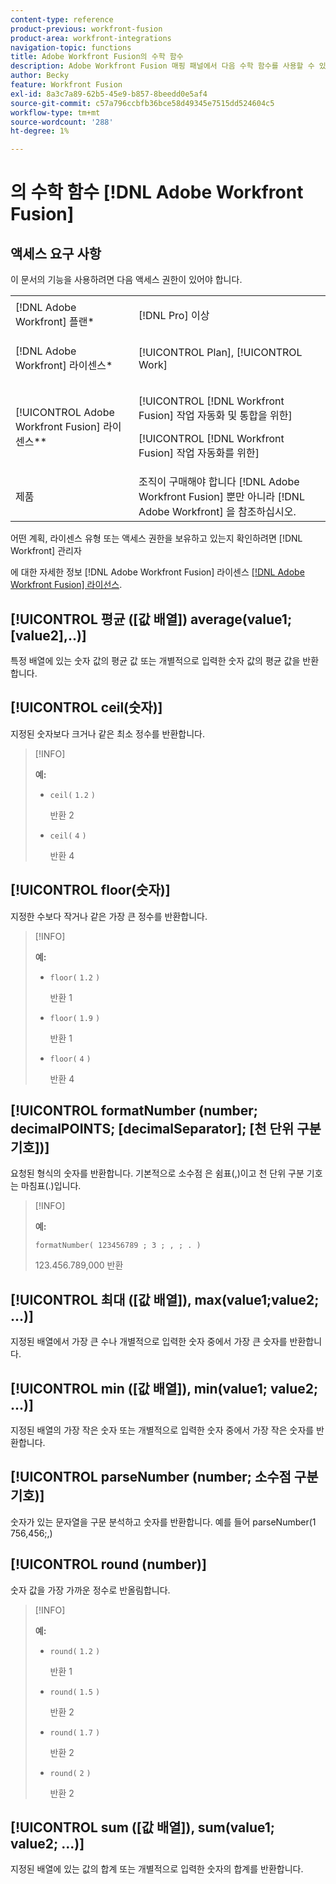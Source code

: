 ```yaml
---
content-type: reference
product-previous: workfront-fusion
product-area: workfront-integrations
navigation-topic: functions
title: Adobe Workfront Fusion의 수학 함수
description: Adobe Workfront Fusion 매핑 패널에서 다음 수학 함수를 사용할 수 있습니다.
author: Becky
feature: Workfront Fusion
exl-id: 8a3c7a89-62b5-45e9-b857-8beedd0e5af4
source-git-commit: c57a796ccbfb36bce58d49345e7515dd524604c5
workflow-type: tm+mt
source-wordcount: '288'
ht-degree: 1%

---
```


# 의 수학 함수 [!DNL Adobe Workfront Fusion]

## 액세스 요구 사항

이 문서의 기능을 사용하려면 다음 액세스 권한이 있어야 합니다.

<table style="table-layout:auto">
 <col> 
 <col> 
 <tbody> 
  <tr> 
   <td role="rowheader">[!DNL Adobe Workfront] 플랜*</td> 
   <td> <p>[!DNL Pro] 이상</p> </td> 
  </tr> 
  <tr data-mc-conditions=""> 
   <td role="rowheader">[!DNL Adobe Workfront] 라이센스*</td> 
   <td> <p>[!UICONTROL Plan], [!UICONTROL Work]</p> </td> 
  </tr> 
  <tr> 
   <td role="rowheader">[!UICONTROL Adobe Workfront Fusion] 라이센스**</td> 
   <td> <p>[!UICONTROL [!DNL Workfront Fusion] 작업 자동화 및 통합을 위한] </p><p>[!UICONTROL [!DNL Workfront Fusion] 작업 자동화를 위한]</p>  </td> 
  </tr> 
  <tr> 
   <td role="rowheader">제품</td> 
   <td>조직이 구매해야 합니다 [!DNL Adobe Workfront Fusion] 뿐만 아니라 [!DNL Adobe Workfront] 을 참조하십시오.</td> 
  </tr> 
 </tbody> 
</table>

어떤 계획, 라이센스 유형 또는 액세스 권한을 보유하고 있는지 확인하려면 [!DNL Workfront] 관리자

에 대한 자세한 정보 [!DNL Adobe Workfront Fusion] 라이센스 [[!DNL Adobe Workfront Fusion] 라이선스](../../workfront-fusion/get-started/license-automation-vs-integration.md).

## [!UICONTROL 평균 ([값 배열]) average(value1; [value2],..)]

특정 배열에 있는 숫자 값의 평균 값 또는 개별적으로 입력한 숫자 값의 평균 값을 반환합니다.

## [!UICONTROL ceil(숫자)]

지정된 숫자보다 크거나 같은 최소 정수를 반환합니다.

>[!INFO]
>
>**예:**
>
>* `ceil(` `1.2` `)`
   >
   >   반환 2
>
>* `ceil(` `4` `)`
   >
   >   반환 4


## [!UICONTROL floor(숫자)]

지정한 수보다 작거나 같은 가장 큰 정수를 반환합니다.

>[!INFO]
>
>**예:**
>
>* `floor(` `1.2` `)`
   >
   >   반환 1
>
>* `floor(` `1.9` `)`
   >
   >   반환 1
>
>* `floor(` `4` `)`
   >
   >   반환 4


## [!UICONTROL formatNumber (number; decimalPOINTS; [decimalSeparator]; [천 단위 구분 기호])]

요청된 형식의 숫자를 반환합니다. 기본적으로 소수점 은 쉼표(,)이고 천 단위 구분 기호는 마침표(.)입니다.

>[!INFO]
>
>**예:**
>
>`formatNumber( 123456789 ; 3 ; , ; . )`
>
>123.456.789,000 반환

## [!UICONTROL 최대 ([값 배열]), max(value1;value2; ...)]

지정된 배열에서 가장 큰 수나 개별적으로 입력한 숫자 중에서 가장 큰 숫자를 반환합니다.

## [!UICONTROL min ([값 배열]), min(value1; value2; ...)]

지정된 배열의 가장 작은 숫자 또는 개별적으로 입력한 숫자 중에서 가장 작은 숫자를 반환합니다.

## [!UICONTROL parseNumber (number; 소수점 구분 기호)]

숫자가 있는 문자열을 구문 분석하고 숫자를 반환합니다. 예를 들어 parseNumber(1 756,456;,)

## [!UICONTROL round (number)]

숫자 값을 가장 가까운 정수로 반올림합니다.

>[!INFO]
>
>**예:**
>
>* `round(` `1.2` `)`
   >
   >   반환 1
>
>* `round(` `1.5` `)`
   >
   >   반환 2
>
>* `round(` `1.7` `)`
   >
   >   반환 2
> 
>* `round(` `2` `)`
   >
   >   반환 2


## [!UICONTROL sum ([값 배열]), sum(value1; value2; ...)]

지정된 배열에 있는 값의 합계 또는 개별적으로 입력한 숫자의 합계를 반환합니다.
